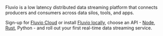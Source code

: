 Fluvio is a low latency distributed data streaming platform that connects producers and consumers across data silos, tools, and apps.

Sign-up for <a href="/docs/getting-started/fluvio-cloud">Fluvio Cloud</a> or install <a href="/docs/getting-started/fluvio-local">Fluvio locally</a>, choose an API -  <a href="https://nodejs.org/" target="_blank">Node</a>, <a href="https://www.rust-lang.org/" target="_blank">Rust</a>, <a href="https://www.python.org/" target="_blank" style="text-decoration: none;">Python</a> - and roll out your first real-time data streaming service.


<!-- 

Fluvio is a high performance, low latency data streaming platform built for developers.

================
Fluvio is a high performance, low latency data streaming platform built for real-time Apps that can run on Mobile, Edge, Cloud, and your Data Center.

Roll out your own log aggregation, DB replication, IOT middle layer, or an event driven infrastructure in a matter of minutes. 
Use our expressive <a href="https://nodejs.org/" target="_blank">Node</a>, <a href="https://www.rust-lang.org/" target="_blank">Rust</a> or <a href="https://developer.apple.com/swift/" target="_blank">Swift</a> APIs to create producers/consumers and start rapid experimentation with real-time data.

Sign-up for <a href="/signup">Fluvio Cloud</a> or download and install <a href="https://github.com/infinyon/fluvio" target="_blank">Fluvio Open Source</a> and build your first data streaming App.

================

Roll out your own log aggregation, DB replication, change data capture (CDC), or IOT middle layer in matter of minutes. 
Our language-native bindings for <a href="https://www.rust-lang.org/" target="_blank">Rust</a> and <a href="https://nodejs.org/" target="_blank">Node</a>, you can add real-time data streaming in matter of minutes.

With language-native bindings for <a href="https://www.rust-lang.org/" target="_blank">Rust</a> and <a href="https://nodejs.org/" target="_blank">Node</a>, you can add real-time data streaming support to distributed Apps in matter of minutes. You could also roll out your own log aggregation, DB replication, change data capture (CDC), or IOT middle layer.

================


Next generation collaboration tools, distributed Apps, data pipelines, ML streams, IOT aggregators need a powerful infrastructure to process **data in real-time**.

Fluvio is an **open source** data streaming platform **built for developers**.  Whether you're looking to add data streaming capabilities to your application, need to aggregate logs for your infrastructure, or are seeking a Change Data Capture (CDC) solution, Fluvio is the data streaming platform for you.

<ins>Alpha-1</ins> focuses on **core data streaming** use cases such as _Log aggregation_, _Db capture (CDC)_, and simple _Collaboration Apps_. 

=================

Expectations for Apps that deliver **data in real-time** is at an all-time high.

The need for data driven collaborative tools - with emphasis on real-time decision making - is at an all-time high.


Everything is going digital, off touch, automated, highly 
customizable, self healing, and ML driven.

collaboration based on data pipelines is critical.   data stream based infrastructure is key to unlock that productivity...

The need for data driven collaborative tools - with emphasis on real-time decision making - is at an all-time high.


=======================

without data driven infrastructure   and capability,  your businesses are dead in post covid world.   everything is going digital,  off touch, automated, highly customizable, massive sensor integration and ML driven algorithm.

=======================

Expectations for application with real-time data analysis and decision making capabilities is at an all-time high. 

With Fluvio **real-time streaming platform** developers can give their application a highly resilient data layer optimized for speed, scale, security and resiliency. 

=======================

Build powerful distributed apps on Fluvio **real-time streaming** platform. Cloud native backend and small footprint client, makes it ideal for any environment, _data center_, _cloud_ , or _IOT_

No infrastructure to manage, just create an account on [Fluvio Cloud](docs/getting-started/quick-start/) and start streaming. Checkout our blog [From zero to streaming in 5 minutes](/docs/getting-started/overview/)

=======================
-->
